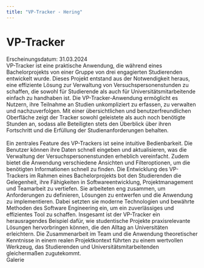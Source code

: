 ```yaml
---
title: "VP-Tracker - Hering"
---
```


<div class="containermd">
<h1>VP-Tracker</h1>
<div class="date">
Erscheinungsdatum: 31.03.2024
</div>

<div class="mainText">
VP-Tracker ist eine praktische Anwendung, die während eines Bachelorprojekts von einer Gruppe von drei engagierten Studierenden entwickelt wurde. Dieses Projekt entstand aus der Notwendigkeit heraus, eine effiziente Lösung zur Verwaltung von Versuchspersonenstunden zu schaffen, die sowohl für Studierende als auch für Universitätsmitarbeitende einfach zu handhaben ist. Die VP-Tracker-Anwendung ermöglicht es Nutzern, ihre Teilnahme an Studien unkompliziert zu erfassen, zu verwalten und nachzuverfolgen. Mit einer übersichtlichen und benutzerfreundlichen Oberfläche zeigt der Tracker sowohl geleistete als auch noch benötigte Stunden an, sodass alle Beteiligten stets den Überblick über ihren Fortschritt und die Erfüllung der Studienanforderungen behalten. </br> </br> Ein zentrales Feature des VP-Trackers ist seine intuitive Bedienbarkeit. Die Benutzer können ihre Daten schnell eingeben und aktualisieren, was die Verwaltung der Versuchspersonenstunden erheblich vereinfacht. Zudem bietet die Anwendung verschiedene Ansichten und Filteroptionen, um die benötigten Informationen schnell zu finden. Die Entwicklung des VP-Trackers im Rahmen eines Bachelorprojekts bot den Studierenden die Gelegenheit, ihre Fähigkeiten in Softwareentwicklung, Projektmanagement und Teamarbeit zu vertiefen. Sie arbeiteten eng zusammen, um Anforderungen zu definieren, Lösungen zu entwerfen und die Anwendung zu implementieren. Dabei setzten sie moderne Technologien und bewährte Methoden des Software Engineering ein, um ein zuverlässiges und effizientes Tool zu schaffen. Insgesamt ist der VP-Tracker ein herausragendes Beispiel dafür, wie studentische Projekte praxisrelevante Lösungen hervorbringen können, die den Alltag an Universitäten erleichtern. Die Zusammenarbeit im Team und die Anwendung theoretischer Kenntnisse in einem realen Projektkontext führten zu einem wertvollen Werkzeug, das Studierenden und Universitätsmitarbeitenden gleichermaßen zugutekommt.

<div class="galery">
Galerie
</div>
<Carousel></Carousel>

</div>


</div>